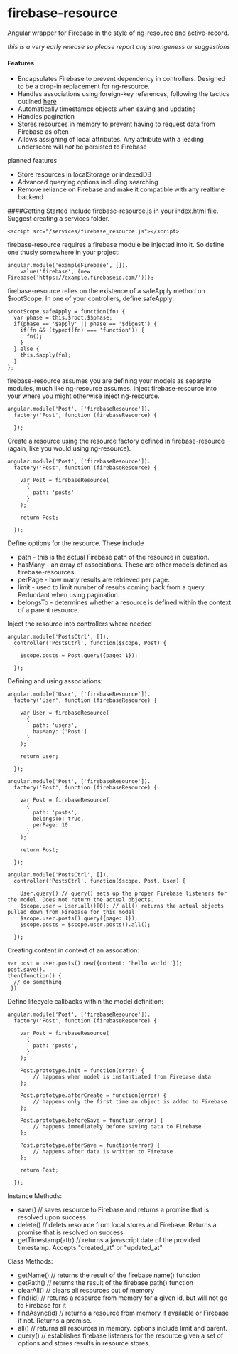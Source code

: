 firebase-resource
=================

Angular wrapper for Firebase in the style of ng-resource and active-record.

*this is a very early release so please report any strangeness or suggestions*

#### Features

* Encapsulates Firebase to prevent dependency in controllers. Designed to be a drop-in replacement for ng-resource.
* Handles associations using foreign-key references, following the tactics outlined [here](https://www.firebase.com/blog/2013-04-12-denormalizing-is-normal.html)
* Automatically timestamps objects when saving and updating
* Handles pagination
* Stores resources in memory to prevent having to request data from Firebase as often
* Allows assigning of local attributes. Any attribute with a leading underscore will *not* be persisted to Firebase

planned features
* Store resources in localStorage or indexedDB
* Advanced querying options including searching
* Remove reliance on Firebase and make it compatible with any realtime backend

####Getting Started
Include firebase-resource.js in your index.html file. Suggest creating a services folder.

    <script src="/services/firebase_resource.js"></script>

firebase-resource requires a firebase module be injected into it. So define one thusly somewhere in your project:

    angular.module('exampleFirebase', []).
        value('firebase', (new Firebase('https://example.firebaseio.com/')));

firebase-resource relies on the existence of a safeApply method on $rootScope. In one of your controllers, define safeApply:

    $rootScope.safeApply = function(fn) {
      var phase = this.$root.$$phase;
      if(phase == '$apply' || phase == '$digest') {
        if(fn && (typeof(fn) === 'function')) {
          fn();
        }
      } else {
        this.$apply(fn);
      }
    };

firebase-resource assumes you are defining your models as separate modules, much like ng-resource assumes.
Inject firebase-resource into your where you might otherwise inject ng-resource.

    angular.module('Post', ['firebaseResource']).
      factory('Post', function (firebaseResource) {

      });

Create a resource using the resource factory defined in firebase-resource (again, like you would using ng-resource).

    angular.module('Post', ['firebaseResource']).
      factory('Post', function (firebaseResource) {

        var Post = firebaseResource(
          {
            path: 'posts'
          }
        );

        return Post;

      });

Define options for the resource. These include

* path - this is the actual Firebase path of the resource in question.
* hasMany - an array of associations. These are other models defined as firebase-resources.
* perPage - how many results are retrieved per page.
* limit - used to limit number of results coming back from a query. Redundant when using pagination.
* belongsTo - determines whether a resource is defined within the context of a parent resource.

Inject the resource into controllers where needed

    angular.module('PostsCtrl', []).
      controller('PostsCtrl', function($scope, Post) {

        $scope.posts = Post.query({page: 1});

      });

Defining and using associations:


    angular.module('User', ['firebaseResource']).
      factory('User', function (firebaseResource) {

        var User = firebaseResource(
          {
            path: 'users',
            hasMany: ['Post']
          }
        );

        return User;

      });

    angular.module('Post', ['firebaseResource']).
      factory('Post', function (firebaseResource) {

        var Post = firebaseResource(
          {
            path: 'posts',
            belongsTo: true,
            perPage: 10
          }
        );

        return Post;

      });

    angular.module('PostsCtrl', []).
      controller('PostsCtrl', function($scope, Post, User) {

        User.query() // query() sets up the proper Firebase listeners for the model. Does not return the actual objects.
        $scope.user = User.all()[0]; // all() returns the actual objects pulled down from Firebase for this model
        $scope.user.posts().query({page: 1});
        $scope.posts = $scope.user.posts().all();

      });


Creating content in context of an assocation:

    var post = user.posts().new({content: 'hello world!'});
    post.save().
    then(function() {
      // do something
     })

Define lifecycle callbacks within the model definition:


    angular.module('Post', ['firebaseResource']).
      factory('Post', function (firebaseResource) {

        var Post = firebaseResource(
          {
            path: 'posts',
          }
        );

        Post.prototype.init = function(error) {
            // happens when model is instantiated from Firebase data
        };

        Post.prototype.afterCreate = function(error) {
            // happens only the first time an object is added to Firebase
        };

        Post.prototype.beforeSave = function(error) {
            // happens immediately before saving data to Firebase
        };

        Post.prototype.afterSave = function(error) {
            // happens after data is written to Firebase
        };

        return Post;

      });


Instance Methods:

* save() // saves resource to Firebase and returns a promise that is resolved upon success
* delete() // delets resource from local stores and Firebase. Returns a promise that is resolved on success
* getTimestamp(attr) // returns a javascript date of the provided timestamp. Accepts "created_at" or "updated_at"

Class Methods:

* getName() // returns the result of the firebase name() function
* getPath() // returns the result of the firebase path() function
* clearAll() // clears all resources out of memory
* find(id) // returns a resource from memory for a given id, but will not go to Firebase for it
* findAsync(id) // returns a resource from memory if available or Firebase if not. Returns a promise.
* all() // returns all resources in memory. options include limit and parent.
* query() // establishes firebase listeners for the resource given a set of options and stores results in resource stores.
